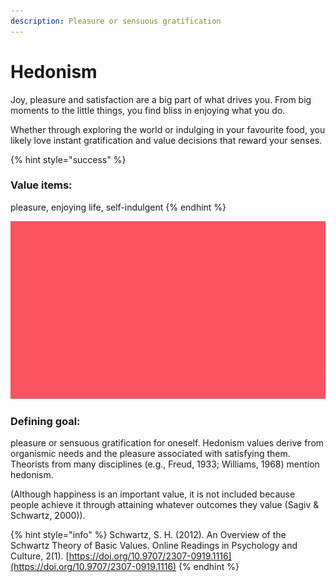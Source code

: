 ```yaml
---
description: Pleasure or sensuous gratification
---
```


# Hedonism

Joy, pleasure and satisfaction are a big part of what drives you. From big moments to the little things, you find bliss in enjoying what you do.

Whether through exploring the world or indulging in your favourite food, you likely love instant gratification and value decisions that reward your senses.

{% hint style="success" %}
### Value items:

pleasure, enjoying life, self-indulgent
{% endhint %}

![Hedonism](../../../.gitbook/assets/hedonism.gif)

### Defining goal:

&#x20;pleasure or sensuous gratification for oneself. Hedonism values derive from organismic needs and the pleasure associated with satisfying them. Theorists from many disciplines (e.g., Freud, 1933; Williams, 1968) mention hedonism.&#x20;

(Although happiness is an important value, it is not included because people achieve it through attaining whatever outcomes they value (Sagiv & Schwartz, 2000)).

{% hint style="info" %}
Schwartz, S. H. (2012). An Overview of the Schwartz Theory of Basic Values. Online Readings in Psychology and Culture, 2(1). [https://doi.org/10.9707/2307-0919.1116](https://doi.org/10.9707/2307-0919.1116)
{% endhint %}
